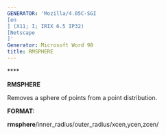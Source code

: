 ```yaml
---
GENERATOR: 'Mozilla/4.05C-SGI 
[en
] (X11; I; IRIX 6.5 IP32) 
[Netscape
]'
Generator: Microsoft Word 98
title: RMSPHERE
---
```


**** 

 **RMSPHERE**

  Removes a sphere of points from a point distribution.

**FORMAT:**

**rmsphere**/inner\_radius/outer\_radius/xcen,ycen,zcen/
